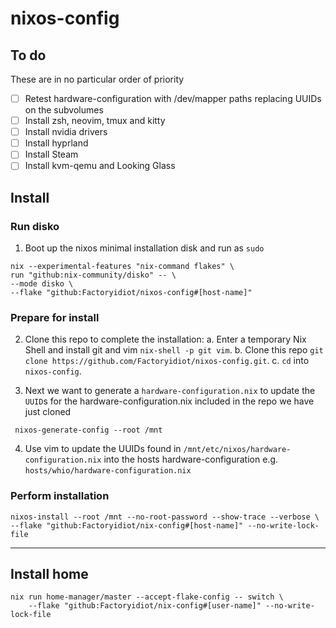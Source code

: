 # nixos-config

## To do
These are in no particular order of priority
- [ ] Retest hardware-configuration with /dev/mapper paths replacing UUIDs on the subvolumes
- [ ] Install zsh, neovim, tmux and kitty
- [ ] Install nvidia drivers
- [ ] Install hyprland
- [ ] Install Steam
- [ ] Install kvm-qemu and Looking Glass

## Install
### Run disko
1. Boot up the nixos minimal installation disk and run as `sudo`
```
nix --experimental-features "nix-command flakes" \
run "github:nix-community/disko" -- \
--mode disko \
--flake "github:Factoryidiot/nixos-config#[host-name]"
```
### Prepare for install
2. Clone this repo to complete the installation:
    a. Enter a temporary Nix Shell and install git and vim `nix-shell -p git vim`.
    b. Clone this repo `git clone https://github.com/Factoryidiot/nixos-config.git`.
    c. `cd` into `nixos-config`.

3. Next we want to generate a `hardware-configuration.nix` to update the `UUID`s for the hardware-configuration.nix included in the repo we have just cloned
```
 nixos-generate-config --root /mnt
```
4. Use vim to update the UUIDs found in `/mnt/etc/nixos/hardware-configuration.nix` into the hosts hardware-configuration e.g. `hosts/whio/hardware-configuration.nix`

### Perform installation
```
nixos-install --root /mnt --no-root-password --show-trace --verbose \
--flake "github:Factoryidiot/nix-config#[host-name]" --no-write-lock-file
```



---

## Install home
```
nix run home-manager/master --accept-flake-config -- switch \
    --flake "github:Factoryidiot/nix-config#[user-name]" --no-write-lock-file
```
